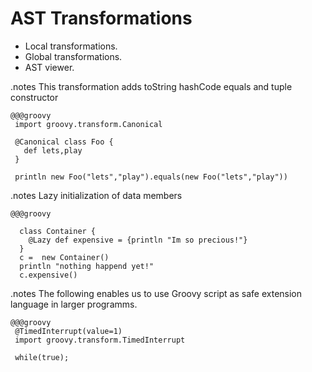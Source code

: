 <!SLIDE title>
# AST Transformations #

<!SLIDE bullets>

  * Local transformations.
  * Global transformations.
  * AST viewer.

<!SLIDE  execute smaller>
.notes This transformation adds toString hashCode equals and tuple constructor

    @@@groovy
     import groovy.transform.Canonical

     @Canonical class Foo {
       def lets,play
     }

     println new Foo("lets","play").equals(new Foo("lets","play"))


<!SLIDE  execute smaller>
.notes Lazy initialization of data members

    @@@groovy

      class Container {
        @Lazy def expensive = {println "Im so precious!"}
      }
      c =  new Container()
      println "nothing happend yet!"
      c.expensive() 


<!SLIDE  execute>
.notes The following enables us to use Groovy script as safe extension language in larger programms.

    @@@groovy
     @TimedInterrupt(value=1)
     import groovy.transform.TimedInterrupt

     while(true); 


  
